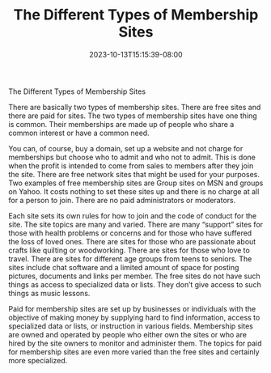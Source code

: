 ﻿---
title: "The Different Types of Membership Sites"
date: 2023-10-13T15:15:39-08:00
description: "Membership Sites Tips for Web Success"
featured_image: "/images/Membership Sites.jpg"
tags: ["Membership Sites"]
---

The Different Types of Membership Sites

There are basically two types of membership sites. There are free sites and there are paid for sites. The two types of membership sites have one thing is common. Their memberships are made up of people who share a common interest or have a common need. 

You can, of course, buy a domain, set up a website and not charge for memberships but choose who to admit and who not to admit. This is done when the profit is intended to come from sales to members after they join the site. There are free network sites that might be used for your purposes.  Two examples of free membership sites are Group sites on MSN and groups on Yahoo. It costs nothing to set these sites up and there is no charge at all for a person to join. There are no paid administrators or moderators.

Each site sets its own rules for how to join and the code of conduct for the site. The site topics are many and varied. There are many “support” sites for those with health problems or concerns and for those who have suffered the loss of loved ones. There are sites for those who are passionate about crafts like quilting or woodworking. There are sites for those who love to travel. There are sites for different age groups from teens to seniors. The sites include chat software and a limited amount of space for posting pictures, documents and links per member.  The free sites do not have such things as access to specialized data or lists. They don’t give access to such things as music lessons.  

Paid for membership sites are set up by businesses or individuals with the objective of making money by supplying hard to find information, access to specialized data or lists, or instruction in various fields. Membership sites are owned and operated by people who either own the sites or who are hired by the site owners to monitor and administer them. The topics for paid for membership sites are even more varied than the free sites and certainly more specialized. 



